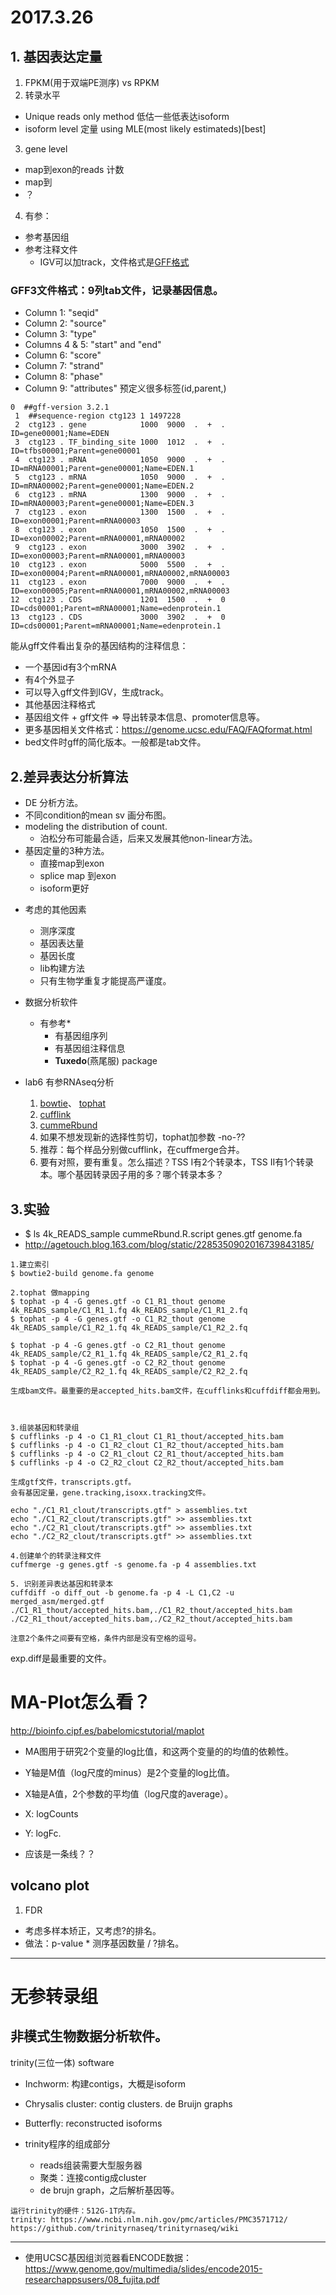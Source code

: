 # 2017.3.26

## 1. 基因表达定量
1. FPKM(用于双端PE测序) vs RPKM
2. 转录水平
  - Unique reads only method 低估一些低表达isoform
  - isoform level 定量 using MLE(most likely estimateds)[best]
3. gene level
  - map到exon的reads 计数
  - map到
  - ？
4. 有参：
  - 参考基因组
  - 参考注释文件
      - IGV可以加track，文件格式是[GFF格式](https://github.com/The-Sequence-Ontology/Specifications/blob/master/gff3.md)

### GFF3文件格式：9列tab文件，记录基因信息。
- Column 1: "seqid"
- Column 2: "source"
- Column 3: "type"
- Columns 4 & 5: "start" and "end"
- Column 6: "score"
- Column 7: "strand"
- Column 8: "phase"
- Column 9: "attributes" 预定义很多标签(id,parent,)

```
0  ##gff-version 3.2.1
 1  ##sequence-region ctg123 1 1497228
 2  ctg123 . gene            1000  9000  .  +  .  ID=gene00001;Name=EDEN
 3  ctg123 . TF_binding_site 1000  1012  .  +  .  ID=tfbs00001;Parent=gene00001
 4  ctg123 . mRNA            1050  9000  .  +  .  ID=mRNA00001;Parent=gene00001;Name=EDEN.1
 5  ctg123 . mRNA            1050  9000  .  +  .  ID=mRNA00002;Parent=gene00001;Name=EDEN.2
 6  ctg123 . mRNA            1300  9000  .  +  .  ID=mRNA00003;Parent=gene00001;Name=EDEN.3
 7  ctg123 . exon            1300  1500  .  +  .  ID=exon00001;Parent=mRNA00003
 8  ctg123 . exon            1050  1500  .  +  .  ID=exon00002;Parent=mRNA00001,mRNA00002
 9  ctg123 . exon            3000  3902  .  +  .  ID=exon00003;Parent=mRNA00001,mRNA00003
10  ctg123 . exon            5000  5500  .  +  .  ID=exon00004;Parent=mRNA00001,mRNA00002,mRNA00003
11  ctg123 . exon            7000  9000  .  +  .  ID=exon00005;Parent=mRNA00001,mRNA00002,mRNA00003
12  ctg123 . CDS             1201  1500  .  +  0  ID=cds00001;Parent=mRNA00001;Name=edenprotein.1
13  ctg123 . CDS             3000  3902  .  +  0  ID=cds00001;Parent=mRNA00001;Name=edenprotein.1
```

能从gff文件看出复杂的基因结构的注释信息：
  - 一个基因id有3个mRNA
  - 有4个外显子
  - 可以导入gff文件到IGV，生成track。
  - 其他基因注释格式
  - 基因组文件 + gff文件 => 导出转录本信息、promoter信息等。
  - 更多基因相关文件格式：https://genome.ucsc.edu/FAQ/FAQformat.html
  - bed文件时gff的简化版本。一般都是tab文件。


## 2.差异表达分析算法
- DE 分析方法。
- 不同condition的mean sv 画分布图。
- modeling the distribution of count.
  * 泊松分布可能最合适，后来又发展其他non-linear方法。
- 基因定量的3种方法。
  * 直接map到exon
  * splice map 到exon
  * isoform更好
+ 考虑的其他因素
  - 测序深度
  - 基因表达量
  - 基因长度
  - lib构建方法
  - 只有生物学重复才能提高严谨度。
+ 数据分析软件
  - 有参考*
    - 有基因组序列
    - 有基因组注释信息
    - **Tuxedo**(燕尾服) package

+ lab6 有参RNAseq分析
  1. [bowtie](http://bowtie-bio.sourceforge.net/index.shtml)、 [tophat](https://ccb.jhu.edu/software/tophat/index.shtml)
  2. [cufflink](http://cole-trapnell-lab.github.io/cufflinks/)
  3. [cummeRbund](http://compbio.mit.edu/cummeRbund/)
  4. 如果不想发现新的选择性剪切，tophat加参数 -no-??
  5. 推荐：每个样品分别做cufflink，在cuffmerge合并。
  6. 要有对照，要有重复。怎么描述？TSS I有2个转录本，TSS II有1个转录本。哪个基因转录因子用的多？哪个转录本多？

## 3.实验
- $ ls
  4k_READS_sample  cummeRbund.R.script  genes.gtf  genome.fa
- http://agetouch.blog.163.com/blog/static/2285350902016739843185/

```
1.建立索引
$ bowtie2-build genome.fa genome

2.tophat 做mapping
$ tophat -p 4 -G genes.gtf -o C1_R1_thout genome 4k_READS_sample/C1_R1_1.fq 4k_READS_sample/C1_R1_2.fq
$ tophat -p 4 -G genes.gtf -o C1_R2_thout genome 4k_READS_sample/C1_R2_1.fq 4k_READS_sample/C1_R2_2.fq

$ tophat -p 4 -G genes.gtf -o C2_R1_thout genome 4k_READS_sample/C2_R1_1.fq 4k_READS_sample/C2_R1_2.fq
$ tophat -p 4 -G genes.gtf -o C2_R2_thout genome 4k_READS_sample/C2_R2_1.fq 4k_READS_sample/C2_R2_2.fq

生成bam文件。最重要的是accepted_hits.bam文件，在cufflinks和cuffdiff都会用到。



3.组装基因和转录组
$ cufflinks -p 4 -o C1_R1_clout C1_R1_thout/accepted_hits.bam
$ cufflinks -p 4 -o C1_R2_clout C1_R2_thout/accepted_hits.bam
$ cufflinks -p 4 -o C2_R1_clout C2_R1_thout/accepted_hits.bam
$ cufflinks -p 4 -o C2_R2_clout C2_R2_thout/accepted_hits.bam

生成gtf文件，transcripts.gtf。
会有基因定量，gene.tracking,isoxx.tracking文件。

echo "./C1_R1_clout/transcripts.gtf" > assemblies.txt
echo "./C1_R2_clout/transcripts.gtf" >> assemblies.txt
echo "./C2_R1_clout/transcripts.gtf" >> assemblies.txt
echo "./C2_R2_clout/transcripts.gtf" >> assemblies.txt

4.创建单个的转录注释文件
cuffmerge -g genes.gtf -s genome.fa -p 4 assemblies.txt

5. 识别差异表达基因和转录本
cuffdiff -o diff_out -b genome.fa -p 4 -L C1,C2 -u merged_asm/merged.gtf ./C1_R1_thout/accepted_hits.bam,./C1_R2_thout/accepted_hits.bam ./C2_R1_thout/accepted_hits.bam,./C2_R2_thout/accepted_hits.bam

注意2个条件之间要有空格，条件内部是没有空格的逗号。
```
exp.diff是最重要的文件。


# MA-Plot怎么看？

http://bioinfo.cipf.es/babelomicstutorial/maplot
 - MA图用于研究2个变量的log比值，和这两个变量的的均值的依赖性。
 - Y轴是M值（log尺度的minus）是2个变量的log比值。
 - X轴是A值，2个参数的平均值（log尺度的average）。

 - X: logCounts
 - Y: logFc.
 - 应该是一条线？？


## volcano plot
1. FDR
  - 考虑多样本矫正，又考虑?的排名。
  - 做法：p-value * 测序基因数量 / ?排名。





---
# 无参转录组

## 非模式生物数据分析软件。

trinity(三位一体) software
  - Inchworm: 构建contigs，大概是isoform
  - Chrysalis cluster: contig clusters. de Bruijn graphs
  - Butterfly: reconstructed isoforms

- trinity程序的组成部分
  - reads组装需要大型服务器
  - 聚类：连接contig成cluster
  - de brujn graph，之后解析基因等。


````
运行trinity的硬件：512G-1T内存。
trinity: https://www.ncbi.nlm.nih.gov/pmc/articles/PMC3571712/
https://github.com/trinityrnaseq/trinityrnaseq/wiki
````





----------
- 使用UCSC基因组浏览器看ENCODE数据：https://www.genome.gov/multimedia/slides/encode2015-researchappsusers/08_fujita.pdf
